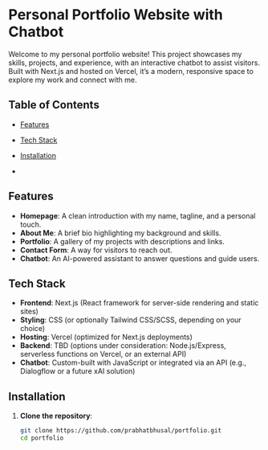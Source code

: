 # Personal Portfolio Website with Chatbot

Welcome to my personal portfolio website! This project showcases my skills, projects, and experience, with an interactive chatbot to assist visitors. Built with Next.js and hosted on Vercel, it’s a modern, responsive space to explore my work and connect with me.

## Table of Contents

- [Features](#features)
- [Tech Stack](#tech-stack)
- [Installation](#installation)

-
## Features

- **Homepage**: A clean introduction with my name, tagline, and a personal touch.
- **About Me**: A brief bio highlighting my background and skills.
- **Portfolio**: A gallery of my projects with descriptions and links.
- **Contact Form**: A way for visitors to reach out.
- **Chatbot**: An AI-powered assistant to answer questions and guide users.

## Tech Stack

- **Frontend**: Next.js (React framework for server-side rendering and static sites)
- **Styling**: CSS (or optionally Tailwind CSS/SCSS, depending on your choice)
- **Hosting**: Vercel (optimized for Next.js deployments)
- **Backend**: TBD (options under consideration: Node.js/Express, serverless functions on Vercel, or an external API)
- **Chatbot**: Custom-built with JavaScript or integrated via an API (e.g., Dialogflow or a future xAI solution)

## Installation

1. **Clone the repository**:

   ```bash
   git clone https://github.com/prabhatbhusal/portfolio.git
   cd portfolio

